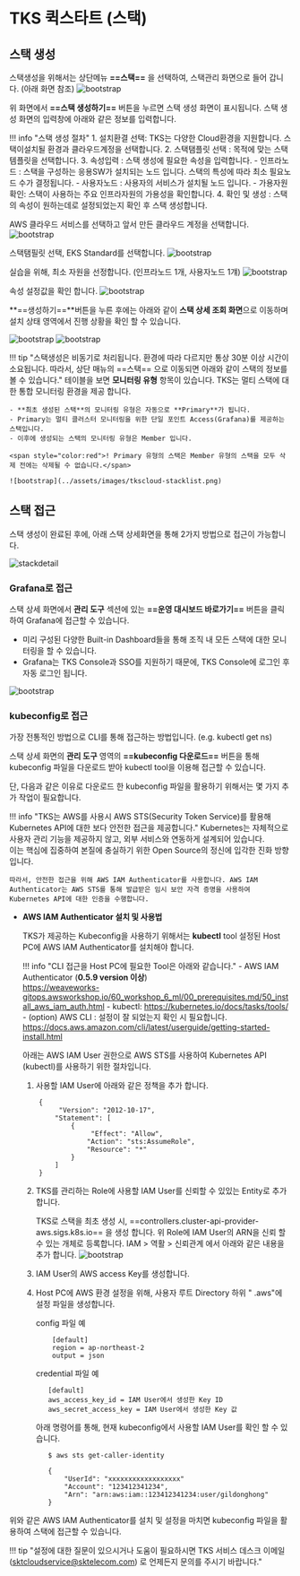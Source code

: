 # TKS 퀵스타트 (스택)

## **스택 생성**

스택생성을 위해서는 상단메뉴 **==스택==** 을 선택하여, 스택관리 화면으로 들어 갑니다. (아래 화면 참조)
![bootstrap](../assets/images/tkscloud-stack-1.png)


위 화면에서 **==스택 생성하기==** 버튼을 누르면 스택 생성 화면이 표시됩니다. 스택 생성 화면의 입력창에 아래와 같은 정보를 입력합니다.

!!! info "스택 생성 절차" 
    1. 설치환결 선택: TKS는 다양한 Cloud환경을 지원합니다. 스택이설치될 환경과 클라우드계정을 선택합니다.
    2. 스택탬플릿 선택 : 목적에 맞는 스택 템플릿을 선택합니다.
    3. 속성입력 : 스택 생성에 필요한 속성을 입력합니다.
        - 인프라노드 : 스택을 구성하는 응용SW가 설치되는 노드 입니다. 스택의 특성에 따라 최소 필요노드 수가 결정됩니다. 
        - 사용자노드 : 사용자의 서비스가 설치될 노드 입니다.
        - 가용자원 확인: 스택이 사용하는 주요 인프라자원의 가용성을 확인합니다.
    4. 확인 및 생성 : 스택의 속성이 원하는데로 설정되었는지 확인 후 스택 생성합니다.

AWS 클라우드 서비스를 선택하고 앞서 만든 클라우드 계정을 선택합니다.
![bootstrap](../assets/images/tkscloud-stack-2.png)

스택탬필릿 선택, EKS Standard를 선택합니다.
![bootstrap](../assets/images/tkscloud-stack-3.png)

실습을 위해, 최소 자원을 선정합니다. (인프라노드 1개, 사용자노드 1걔)
![bootstrap](../assets/images/tkscloud-stack-4.png)

속성 설정값을 확인 합니다.
![bootstrap](../assets/images/tkscloud-stack-5.png)

**==생성하기==**버튼을 누른 후에는 아래와 같이 **스택 상세 조회 화면**으로 이동하며 설치 상태 영역에서 진행 상황을 확인 할 수 있습니다.

![bootstrap](../assets/images/tkscloud-stack-6.png)
![bootstrap](../assets/images/tkscloud-stack-7.png)

!!! tip "스택생성은 비동기로 처리됩니다. 환경에 따라 다르지만 통상 30분 이상 시간이 소요됩니다. 따라서, 상단 매뉴의 ==스택== 으로 이동되면 아래와 같이 스택의 정보를 볼 수 있습니다."
    테이블을 보면 **모니터링 유형** 항목이 있습니다. TKS는 멀티 스택에 대한 통합 모니터링 환경을 제공 합니다. 
    
    - **최초 생성된 스택**의 모니터링 유형은 자동으로 **Primary**가 됩니다.
    - Primary는 멀티 클러스터 모니터링을 위한 단일 포인트 Access(Grafana)를 제공하는 스택입니다. 
    - 이후에 생성되는 스택의 모니터링 유형은 Member 입니다.  
    
    <span style="color:red">! Primary 유형의 스택은 Member 유형의 스택을 모두 삭제 전에는 삭제될 수 없습니다.</span>   

    ![bootstrap](../assets/images/tkscloud-stacklist.png)

## **스택 접근**

스택 생성이 완료된 후에, 아래 스택 상세화면을 통해 2가지 방법으로 접근이 가능합니다.

![stackdetail](../assets/images/tkscloud-stackdetail.png)

### **Grafana로 접근**

스택 상세 화면에서 **관리 도구** 섹션에 있는 **==운영 대시보드 바로가기==** 버튼을 클릭하여 Grafana에 접근할 수 있습니다. 

- 미리 구성된 다양한 Built-in Dashboard들을 통해 조직 내 모든 스택에 대한 모니터링을 할 수 있습니다. 
- Grafana는 TKS Console과 SSO를 지원하기 때문에, TKS Console에 로그인 후 자동 로그인 됩니다.
  
![bootstrap](../assets/images/tks-grafana.png)

### **kubeconfig로 접근**

가장 전통적인 방법으로 CLI를 통해 접근하는 방법입니다. (e.g. kubectl get ns)
    
스택 상세 화면의 **관리 도구** 영역의 **==kubeconfig 다운로드==** 버튼을 통해 kubeconfig 파일을 다운로드 받아 kubectl tool을 이용해 접근할 수 있습니다.

단, 다음과 같은 이유로 다운로드 한 kubeconfig 파일을 활용하기 위해서는 몇 가지 추가 작업이 필요합니다.

!!! info "TKS는 AWS를 사용시 AWS STS(Security Token Service)를 활용해 Kubernetes API에 대한 보다 안전한 접근을 제공합니다."
    Kubernetes는 자체적으로 사용자 관리 기능을 제공하지 않고, 외부 서비스와 연동하게 설계되어 있습니다. 
    <br> 이는 핵심에 집중하여 본질에 충실하기 위한 Open Source의 정신에 입각한 진화 방향입니다. 
        
    따라서, 안전한 접근을 위해 AWS IAM Authenticator를 사용합니다. AWS IAM Authenticator는 AWS STS를 통해 발급받은 임시 보안 자격 증명을 사용하여 Kubernetes API에 대한 인증을 수행합니다.
        
- **AWS IAM Authenticator 설치 및 사용법**
        
    TKS가 제공하는 Kubeconfig을 사용하기 위해서는 **kubectl** tool 설정된 Host PC에 AWS IAM Authenticator를 설치해야 합니다.   

    !!! info "CLI 접근을 Host PC에 필요한 Tool은 아래와 같습니다."
        - AWS IAM Authenticator (**0.5.9 version 이상**)   
            <a href="https://weaveworks-gitops.awsworkshop.io/60_workshop_6_ml/00_prerequisites.md/50_install_aws_iam_auth.html" target="_blank"> https://weaveworks-gitops.awsworkshop.io/60_workshop_6_ml/00_prerequisites.md/50_install_aws_iam_auth.html</a>
        - kubectl: 
            <a href="https://kubernetes.io/docs/tasks/tools/" target="_blank">https://kubernetes.io/docs/tasks/tools/</a>
        - (option) AWS CLI : 설정이 잘 되었는지 확인 시 필요합니다.   
            <a href="https://docs.aws.amazon.com/cli/latest/userguide/getting-started-install.html" target="_blank">https://docs.aws.amazon.com/cli/latest/userguide/getting-started-install.html</a>

    아래는 AWS IAM User 권한으로 AWS STS를 사용하여 Kubernetes API (kubectl)를 사용하기 위한 절차입니다.
      
    1. 사용할 IAM User에 아래와 같은 정책을 추가 합니다.   
    ```
        {
             "Version": "2012-10-17",
            "Statement": [     
                {
                     "Effect": "Allow",
                    "Action": "sts:AssumeRole",
                    "Resource": "*"
                }
            ]      
        } 
    ```
    2. TKS를 관리하는 Role에 사용할 IAM User를 신뢰할 수 있있는 Entity로 추가합니다.

        TKS로 스택을 최초 생성 시, ==controllers.cluster-api-provider-aws.sigs.k8s.io== 을 생성 합니다.
        위 Role에 IAM User의 ARN을 신뢰 할 수 있는 개체로 등록합니다.
        IAM > 역활 > 신뢰관계 에서 아래와 같은 내용을 추가 합니다.
        ![bootstrap](../assets/images/aws-assumerole-trust.png)

    3. IAM User의 AWS access Key를 생성합니다.
    4. Host PC에 AWS 환경 설정을 위해, 사용자 루트 Directory 하위 " .aws"에 설정 파일을 생성합니다.
            
        config 파일 예

        ```
            [default]
            region = ap-northeast-2
            output = json
        ```

        credential 파일 예

        ```
           [default]
           aws_access_key_id = IAM User에서 생성한 Key ID
           aws_secret_access_key = IAM User에서 생성한 Key 값
        ```

        아래 명령어를 통해, 현재 kubeconfig에서 사용할 IAM User를 확인 할 수 있습니다.

        ```
           $ aws sts get-caller-identity

           {
               "UserId": "xxxxxxxxxxxxxxxxxx"
               "Account": "123412341234",
               "Arn": "arn:aws:iam::123412341234:user/gildonghong"
           }
        ```

위와 같은 AWS IAM Authenticator를 설치 및 설정을 마치면 kubeconfig 파일을 활용하여 스택에 접근할 수 있습니다.

!!! tip "설정에 대한 질문이 있으시거나 도움이 필요하시면 TKS 서비스 데스크 이메일 (<sktcloudservice@sktelecom.com>) 로 언제든지 문의를 주시기 바랍니다."
